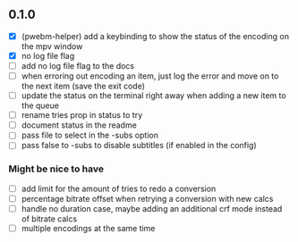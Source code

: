 ## 0.1.0
- [x] (pwebm-helper) add a keybinding to show the status of the encoding on the mpv window
- [x] no log file flag
- [ ] add no log file flag to the docs
- [ ] when erroring out encoding an item, just log the error and move on to the next item (save the exit code)
- [ ] update the status on the terminal right away when adding a new item to the queue
- [ ] rename tries prop in status to try
- [ ] document status in the readme
- [ ] pass file to select in the -subs option
- [ ] pass false to -subs to disable subtitles (if enabled in the config)

### Might be nice to have
- [ ] add limit for the amount of tries to redo a conversion
- [ ] percentage bitrate offset when retrying a conversion with new calcs
- [ ] handle no duration case, maybe adding an additional crf mode instead of bitrate calcs
- [ ] multiple encodings at the same time
